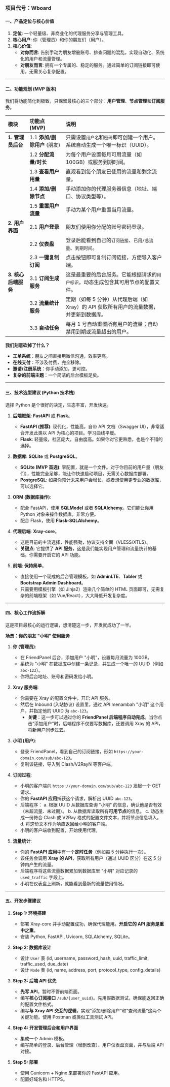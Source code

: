 ### **项目代号：Wboard**

#### **一、产品定位与核心价值**

1.  **定位**: 一个轻量级、非商业化的代理服务分享与管理工具。
2.  **核心用户**: 你（管理员）和你的朋友们（用户）。
3.  **核心价值**:
    *   **对你而言**: 告别手动为朋友增删账号、排查问题的混乱，实现自动化、系统化的用户和流量管理。
    *   **对朋友而言**: 拥有一个专属的、稳定的服务。通过简单的订阅链接即可使用，无需关心复杂配置。

---

#### **二、功能规划 (MVP 版本)**

我们将功能简化到极致，只保留最核心的三个部分：**用户管理**、**节点管理**和**订阅服务**。

| 模块 | 功能点 (MVP) | 说明 |
| :--- | :--- | :--- |
| **1. 管理员后台** | 1.1 **添加/删除用户** (朋友) | 只需设置`用户名`和`密码`即可创建一个用户。系统自动生成一个唯一标识（UUID）。 |
| | 1.2 **分配流量/时长** | 为每个用户设置每月可用流量（如 100GB）或服务到期时间。 |
| | 1.3 **查看用户用量** | 直观看到每个朋友已使用的流量和剩余流量。 |
| | 1.4 **添加/删除节点** | 手动添加你的代理服务器信息（地址、端口、协议类型等）。 |
| | 1.5 **重置用户流量** | 手动为某个用户重置当月流量。 |
| **2. 用户界面** | 2.1 **用户登录** | 朋友们使用你分配的账号密码登录。 |
| | 2.2 **仪表盘** | 登录后能看到自己的`订阅链接`、`已用/总流量`、`到期时间`。 |
| | 2.3 **一键复制订阅** | 点击按钮即可复制订阅链接，方便导入客户端。 |
| **3. 核心后端服务** | 3.1 **订阅生成服务** | 这是最重要的后台服务。它能根据请求的`用户标识`，动态生成包含其可用节点的配置文件。 |
| | 3.2 **流量统计服务** | 定期（如每 5 分钟）从代理后端（如 Xray）的 API 获取所有用户的流量数据，并更新到数据库。 |
| | 3.3 **自动任务** | 每月 1 号自动重置所有用户的流量；自动禁用到期或流量超出的用户。 |

**我们刻意砍掉了什么？**
*   **工单系统**：朋友之间直接用微信沟通，效率更高。
*   **在线支付**：不涉及付费，完全移除。
*   **邀请/注册系统**：你手动添加，更可控。
*   **复杂的前端主题**：一个简洁的后台模板足矣。

---

#### **三、技术选型建议 (Python 技术栈)**

选择 Python 是个很好的决定，生态丰富，开发快速。

1.  **后端框架**: **FastAPI** 或 **Flask**。
    *   **FastAPI (推荐)**: 现代化，性能高，自带 API 文档（Swagger UI），非常适合开发此类以 API 为核心的项目。学习曲线平缓。
    *   **Flask**: 轻量级，社区庞大，自由度高。如果你对它更熟悉，也是个不错的选择。

2.  **数据库**: **SQLite** 或 **PostgreSQL**。
    *   **SQLite (MVP 首选)**: 零配置，就是一个文件。对于你目前的用户量（朋友们），性能完全足够，能让你快速启动项目，无需关心数据库部署。
    *   **PostgreSQL**: 如果你预计未来用户会增长，或者想使用更专业的数据库，可以选择它。

3.  **ORM (数据库操作)**:
    *   配合 FastAPI，使用 **SQLModel** 或者 **SQLAlchemy**。它们能让你用 Python 对象来操作数据库，非常方便。
    *   配合 Flask，使用 **Flask-SQLAlchemy**。

4.  **代理后端**: **Xray-core**。
    *   这是目前的主流选择，性能强劲，协议支持全面（VLESS/XTLS）。
    *   **关键点**: 它提供了 **API 服务**，这是我们能实现用户管理和流量统计的基础。你需要开启它的 API 功能。

5.  **前端**: **保持简单**。
    *   直接使用一个现成的后台管理模板，如 **AdminLTE**、**Tabler** 或 **Bootstrap
        Admin Dashboard**。
    *   只需要用模板引擎（如 Jinja2）渲染几个简单的 HTML 页面即可，无需复杂的前端框架（如 Vue/React），大大降低开发复杂度。

---

#### **四、核心工作流拆解**

这是项目最核心的运行逻辑，想清楚这一步，开发就成功了一半。

**场景：你的朋友 "小明" 使用服务**

1.  **你 (管理员)**:
    *   在 FriendPanel 后台，添加用户 "小明"，设置每月流量为 100GB。
    *   系统为 "小明" 在数据库中创建一条记录，并生成一个唯一的 UUID（例如 `abc-123`）。
    *   你将后台地址、账号和密码发给小明。

2.  **Xray 服务端**:
    *   你需要在 Xray 的配置文件中，开启 API 服务。
    *   然后在 Inbound (入站协议) 设置里，通过 API menambah "小明" 这个用户，并指定他的 UUID 为 `abc-123`。
        *   **关键**：这一步可以通过你的 **FriendPanel 后端程序自动完成**。当你点击“添加用户”时，后端程序不仅要写数据库，还要调用 Xray 的 API，将新用户同步过去。

3.  **小明 (用户)**:
    *   登录 FriendPanel，看到自己的订阅链接，形如 `https://your-domain.com/sub/abc-123`。
    *   复制该链接，导入到 Clash/V2RayN 等客户端。

4.  **订阅过程**:
    *   小明的客户端向 `https://your-domain.com/sub/abc-123` 发起一个 GET 请求。
    *   你的 **FastAPI 应用**捕获这个请求，解析出 UUID `abc-123`。
    *   后端程序：
        a.  根据 UUID 从数据库查询 "小明" 的信息，确认他是否有效（未超流量、未过期）。
        b.  从数据库读取所有**可用节点**的信息。
        c.  动态生成一份符合 Clash 或 V2Ray 格式的配置文件文本，并将节点信息填入。
        d.  将这份文本作为响应返回给小明的客户端。
    *   小明的客户端收到配置，开始使用代理。

5.  **流量统计**:
    *   你的 **FastAPI 应用**中有一个**定时任务**（例如每 5 分钟执行一次）。
    *   该任务会调用 **Xray 的 API**，获取所有用户（通过 UUID 区分）在这 5 分钟内产生的流量。
    *   后端程序将这些流量数据累加到数据库里 "小明" 对应记录的 `used_traffic` 字段上。
    *   小明在仪表盘上刷新，就能看到最新的流量使用情况。

---

#### **五、开发步骤建议**

1.  **Step 1: 环境搭建**
    *   部署 Xray-core 并手动配置成功，确保代理能用。**开启它的 API 服务是重中之重**。
    *   安装 Python, FastAPI, Uvicorn, SQLAlchemy, SQLite。

2.  **Step 2: 数据库设计**
    *   设计 `User` 表 (id, username, password_hash, uuid, traffic_limit, traffic_used, due_date)
    *   设计 `Node` 表 (id, name, address, port, protocol_type, config_details)

3.  **Step 3: 后端 API 优先**
    *   **先写 API**，暂时不管前端页面。
    *   编写**核心订阅接口** `/sub/{user_uuid}`。先用假数据测试，确保能返回正确的配置文件格式。
    *   编写**与 Xray API 交互的逻辑**，实现“添加/删除用户”和“查询流量”这两个关键功能。使用 Postman 或类似工具测试 API。

4.  **Step 4: 开发管理后台和用户界面**
    *   集成一个 Admin 模板。
    *   编写简单的登录、后台管理（增删改查）、用户仪表盘页面，并与后端 API 对接。

5.  **Step 5: 部署**
    *   使用 Gunicorn + Nginx 来部署你的 FastAPI 应用。
    *   配置好域名和 HTTPS。
